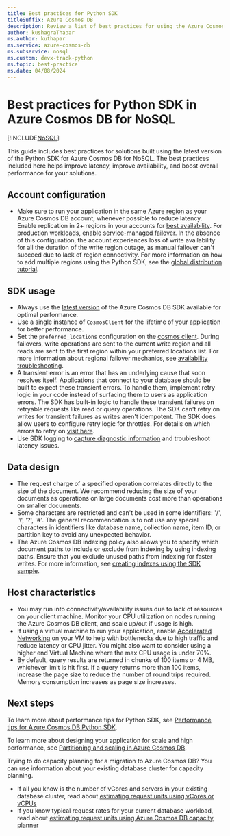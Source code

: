 ```yaml
---
title: Best practices for Python SDK
titleSuffix: Azure Cosmos DB
description: Review a list of best practices for using the Azure Cosmos DB Python SDK in a performant manner.
author: kushagraThapar
ms.author: kuthapar
ms.service: azure-cosmos-db
ms.subservice: nosql
ms.custom: devx-track-python
ms.topic: best-practice
ms.date: 04/08/2024
---
```


# Best practices for Python SDK in Azure Cosmos DB for NoSQL

[!INCLUDE[NoSQL](../includes/appliesto-nosql.md)]

This guide includes best practices for solutions built using the latest version of the Python SDK for Azure Cosmos DB for NoSQL. The best practices included here helps improve latency, improve availability, and boost overall performance for your solutions.

## Account configuration

- Make sure to run your application in the same [Azure region](../distribute-data-globally.md) as your Azure Cosmos DB account, whenever possible to reduce latency. Enable replication in 2+ regions in your accounts for [best availability](../distribute-data-globally.md). For production workloads, enable [service-managed failover](../how-to-manage-database-account.yml). In the absence of this configuration, the account experiences loss of write availability for all the duration of the write region outage, as manual failover can't succeed due to lack of region connectivity. For more information on how to add multiple regions using the Python SDK, see the [global distribution tutorial](tutorial-global-distribution.md).

## SDK usage

- Always use the [latest version](sdk-python.md) of the Azure Cosmos DB SDK available for optimal performance.
- Use a single instance of `CosmosClient` for the lifetime of your application for better performance.
- Set the `preferred_locations` configuration on the [cosmos client](/python/api/azure-cosmos/azure.cosmos.cosmos_client.cosmosclient). During failovers, write operations are sent to the current write region and all reads are sent to the first region within your preferred locations list. For more information about regional failover mechanics, see [availability troubleshooting](troubleshoot-sdk-availability.md).
- A transient error is an error that has an underlying cause that soon resolves itself. Applications that connect to your database should be built to expect these transient errors. To handle them, implement retry logic in your code instead of surfacing them to users as application errors. The SDK has built-in logic to handle these transient failures on retryable requests like read or query operations. The SDK can't retry on writes for transient failures as writes aren't idempotent. The SDK does allow users to configure retry logic for throttles. For details on which errors to retry on [visit here](conceptual-resilient-sdk-applications.md#should-my-application-retry-on-errors).
- Use SDK logging to [capture diagnostic information](troubleshoot-python-sdk.md#logging-and-capturing-the-diagnostics) and troubleshoot latency issues.

## Data design

- The request charge of a specified operation correlates directly to the size of the document. We recommend reducing the size of your documents as operations on large documents cost more than operations on smaller documents.
- Some characters are restricted and can't be used in some identifiers: '/', '\\', '?', '#'. The general recommendation is to not use any special characters in identifiers like database name, collection name, item ID, or partition key to avoid any unexpected behavior.
- The Azure Cosmos DB indexing policy also allows you to specify which document paths to include or exclude from indexing by using indexing paths. Ensure that you exclude unused paths from indexing for faster writes. For more information, see [creating indexes using the SDK sample](performance-tips-python-sdk.md#indexing-policy).

## Host characteristics

- You may run into connectivity/availability issues due to lack of resources on your client machine. Monitor your CPU utilization on nodes running the Azure Cosmos DB client, and scale up/out if usage is high.
- If using a virtual machine to run your application, enable [Accelerated Networking](/azure/virtual-network/create-vm-accelerated-networking-powershell) on your VM to help with bottlenecks due to high traffic and reduce latency or CPU jitter. You might also want to consider using a higher end Virtual Machine where the max CPU usage is under 70%.
- By default, query results are returned in chunks of 100 items or 4 MB, whichever limit is hit first. If a query returns more than 100 items, increase the page size to reduce the number of round trips required. Memory consumption increases as page size increases.


## Next steps
To learn more about performance tips for Python SDK, see [Performance tips for Azure Cosmos DB Python SDK](performance-tips-python-sdk.md).

To learn more about designing your application for scale and high performance, see [Partitioning and scaling in Azure Cosmos DB](../partitioning-overview.md).

Trying to do capacity planning for a migration to Azure Cosmos DB? You can use information about your existing database cluster for capacity planning.
* If all you know is the number of vCores and servers in your existing database cluster, read about [estimating request units using vCores or vCPUs](../convert-vcore-to-request-unit.md) 
* If you know typical request rates for your current database workload, read about [estimating request units using Azure Cosmos DB capacity planner](estimate-ru-with-capacity-planner.md)
